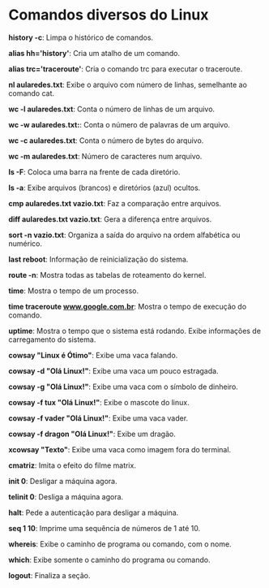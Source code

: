 # Comandos diversos do Linux

<b>history -c</b>: Limpa o histórico de comandos.

<b>alias hh='history'</b>: Cria um atalho de um comando.

<b>alias trc='traceroute'</b>: Cria o comando trc para executar o traceroute.

<b>nl aularedes.txt</b>: Exibe o arquivo com número de linhas, semelhante ao comando cat.

<b>wc -l aularedes.txt</b>: Conta o número de linhas de um arquivo.

<b>wc -w aularedes.txt:</b>: Conta o número de palavras de um arquivo.

<b>wc -c aularedes.txt</b>: Conta o número de bytes do arquivo.

<b>wc -m aularedes.txt</b>: Número de caracteres num arquivo.

<b>ls -F</b>: Coloca uma barra na frente de cada diretório.

<b>ls -a</b>: Exibe arquivos (brancos) e diretórios (azul) ocultos.

<b>cmp aularedes.txt vazio.txt</b>: Faz a comparação entre arquivos.

<b>diff aularedes.txt vazio.txt</b>: Gera a diferença entre arquivos.

<b>sort -n vazio.txt</b>: Organiza a saída do arquivo na ordem alfabética ou numérico.

<b>last reboot</b>: Informação de reinicialização do sistema.

<b>route -n</b>: Mostra todas as tabelas de roteamento do kernel.

<b>time</b>: Mostra o tempo de um processo.

<b>time traceroute www.google.com.br</b>: Mostra o tempo de execução do comando.

<b>uptime</b>: Mostra o tempo que o sistema está rodando. Exibe informações de carregamento do sistema.

<b>cowsay "Linux é Ótimo"</b>: Exibe uma vaca falando.

<b>cowsay -d "Olá Linux!"</b>: Exibe uma vaca um pouco estragada.

<b>cowsay -g "Olá Linux!"</b>: Exibe uma vaca com o símbolo de dinheiro.

<b>cowsay -f tux "Olá Linux!"</b>: Exibe o mascote do linux.

<b>cowsay -f vader "Olá Linux!"</b>: Exibe uma vaca vader.

<b>cowsay -f dragon "Olá Linux!"</b>: Exibe um dragão.

<b>xcowsay "Texto"</b>: Exibe uma vaca como imagem fora do terminal.

<b>cmatriz</b>: Imita o efeito do filme matrix.

<b>init 0</b>: Desligar a máquina agora.

<b>telinit 0</b>: Desliga a máquina agora.

<b>halt</b>: Pede a autenticação para desligar a máquina.

<b>seq 1 10</b>: Imprime uma sequência de números de 1 até 10.

<b>whereis</b>: Exibe o caminho de programa ou comando, com o nome.

<b>which</b>: Exibe somente o caminho do programa ou comando.

<b>logout</b>: Finaliza a seção.